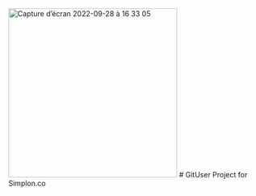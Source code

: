 <img width="334" alt="Capture d’écran 2022-09-28 à 16 33 05" src="https://user-images.githubusercontent.com/101064028/192807171-9de0f858-1327-46fa-a85b-eb424defa599.png">
# GitUser
Project for Simplon.co
